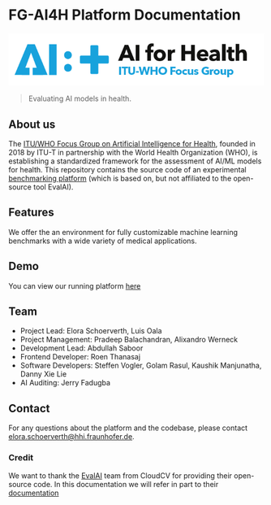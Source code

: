 # FG-AI4H Platform Documentation
![Our Logo](images/ai4h.png)
> Evaluating AI models in health.

## About us <!-- {docsify-ignore} -->
The [ITU/WHO Focus Group on Artificial Intelligence for Health](https://itu.int/go/fgai4h/), founded in 2018 by ITU-T in partnership with the World Health Organization (WHO), is establishing a standardized framework for the assessment of AI/ML models for health. This repository contains the source code of an experimental [benchmarking platform](https://health.aiaudit.org/) (which is based on, but not affiliated to the open-source tool EvalAI).

## Features <!-- {docsify-ignore} -->

We offer the an environment for fully customizable machine learning benchmarks with a wide variety of medical applications.

## Demo <!-- {docsify-ignore} -->

You can view our running platform [here](https://health.aiaudit.org/)

## Team <!-- {docsify-ignore} -->

- Project Lead: Elora Schoerverth, Luis Oala
- Project Management: Pradeep Balachandran, Alixandro Werneck
- Development Lead: Abdullah Saboor
- Frontend Developer: Roen Thanasaj
- Software Developers: Steffen Vogler, Golam Rasul, Kaushik Manjunatha, Danny Xie Lie
- AI Auditing: Jerry Fadugba

## Contact <!-- {docsify-ignore} -->
For any questions about the platform and the codebase, please contact elora.schoerverth@hhi.fraunhofer.de.

### Credit <!-- {docsify-ignore} -->
We want to thank the [EvalAI](https://github.com/Cloud-CV/EvalAI)  team from CloudCV for providing their open-source code. In this documentation we will refer in part to their [documentation](https://evalai.readthedocs.io/en/latest/) 
